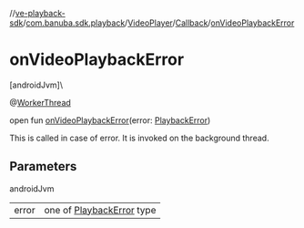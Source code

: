 //[ve-playback-sdk](../../../../index.md)/[com.banuba.sdk.playback](../../index.md)/[VideoPlayer](../index.md)/[Callback](index.md)/[onVideoPlaybackError](on-video-playback-error.md)

# onVideoPlaybackError

[androidJvm]\

@[WorkerThread](https://developer.android.com/reference/kotlin/androidx/annotation/WorkerThread.html)

open fun [onVideoPlaybackError](on-video-playback-error.md)(error: [PlaybackError](../../-playback-error/index.md))

This is called in case of error. It is invoked on the background thread.

## Parameters

androidJvm

| | |
|---|---|
| error | one of [PlaybackError](../../-playback-error/index.md) type |
